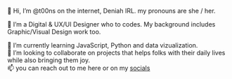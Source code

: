 👋 Hi, I’m @t00ns on the internet, Deniah IRL.
     my pronouns are she / her.
     
👀 I’m a Digital & UX/UI Designer who to codes. My background includes Graphic/Visual Design work too.

🌱 I’m currently learning JavaScript, Python and data vizualization.<br>
💞️ I’m looking to collaborate on projects that helps folks with their daily lives while also bringing them joy.<br>
📫 you can reach out to me here or on my <a href="https://withkoji.com/@t00ns" name="Koji_socials">socials</a><br>

<!---
t00ns/t00ns is a ✨ special ✨ repository because its `README.md` (this file) appears on your GitHub profile.
You can click the Preview link to take a look at your changes.
--->
